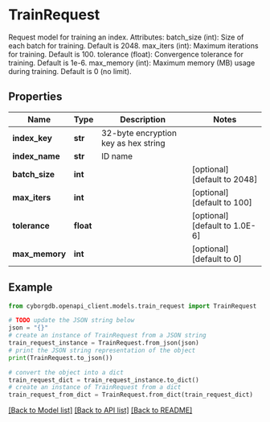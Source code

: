# TrainRequest

Request model for training an index.  Attributes:     batch_size (int): Size of each batch for training. Default is 2048.     max_iters (int): Maximum iterations for training. Default is 100.     tolerance (float): Convergence tolerance for training. Default is 1e-6.     max_memory (int): Maximum memory (MB) usage during training. Default is 0 (no limit).

## Properties

Name | Type | Description | Notes
------------ | ------------- | ------------- | -------------
**index_key** | **str** | 32-byte encryption key as hex string | 
**index_name** | **str** | ID name | 
**batch_size** | **int** |  | [optional] [default to 2048]
**max_iters** | **int** |  | [optional] [default to 100]
**tolerance** | **float** |  | [optional] [default to 1.0E-6]
**max_memory** | **int** |  | [optional] [default to 0]

## Example

```python
from cyborgdb.openapi_client.models.train_request import TrainRequest

# TODO update the JSON string below
json = "{}"
# create an instance of TrainRequest from a JSON string
train_request_instance = TrainRequest.from_json(json)
# print the JSON string representation of the object
print(TrainRequest.to_json())

# convert the object into a dict
train_request_dict = train_request_instance.to_dict()
# create an instance of TrainRequest from a dict
train_request_from_dict = TrainRequest.from_dict(train_request_dict)
```
[[Back to Model list]](../README.md#documentation-for-models) [[Back to API list]](../README.md#documentation-for-api-endpoints) [[Back to README]](../README.md)


